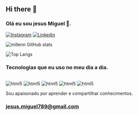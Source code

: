 ## Hi there 👋
### Olá eu sou jesus Miguel 👋.

[![Instagram](https://img.shields.io/badge/Instagram-E4405F?style=for-the-badge&logo=instagram&logoColor=white)](https://www.instagram.com/millennmiguel1/?hl=pt-br)
[![Linkedin](https://img.shields.io/badge/LinkedIn-0077B5?style=for-the-badge&logo=linkedin&logoColor=white)](https://www.linkedin.com/in/jesus-miguel-0115471a3?lipi=urn%3Ali%3Apage%3Ad_flagship3_profile_view_base_contact_details%3Bd5F7DHzWRTuZzgcb92imKQ%3D%3D)

![millenn GitHub stats](https://github-readme-stats.vercel.app/api?username=ujm01977&show_icons=true&theme=onedark)

![Top Langs](https://github-readme-stats.vercel.app/api/top-langs/?username=ujm01977&exclude_repo=github-readme-stats,anuraghazra.github.io)
### Tecnologias que eu uso no meu dia a dia.

<div style="display: inline-block"><br/>
<img olign="center" alt="html5" src="https://img.shields.io/badge/HTML5-E34F26?style=for-the-badge&logo=html5&logoColor=white"</div>
<img olign="center" alt="html5" src="https://img.shields.io/badge/CSS3-1572B6?style=for-the-badge&logo=css3&logoColor=white"</div>
<img olign="center" alt="html5" src="https://img.shields.io/badge/JavaScript-F7DF1E?style=for-the-badge&logo=javascript&logoColor=black"</div>
<img olign="center" alt="html5" src="https://img.shields.io/badge/PHP-777BB4?style=for-the-badge&logo=php&logoColor=white"</div>
<img olign="center" alt="html5" src="https://img.shields.io/badge/Node.js-43853D?style=for-the-badge&logo=node.js&logoColor=white"</div><br/>


Sou apaixonado por aprender e compartilhar conhecimentos.

### jesus.miguel789@gmail.com
